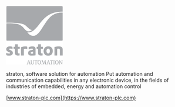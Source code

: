 <img width=154 src="https://github.com/straton-automation/.github/blob/main/profile/SA_logo_CENTRE_grey40.png">



straton, software solution for automation
Put automation and communication capabilities in any electronic device, 
in the fields of industries of embedded, energy and automation control

[www.straton-plc.com](https://www.straton-plc.com)
